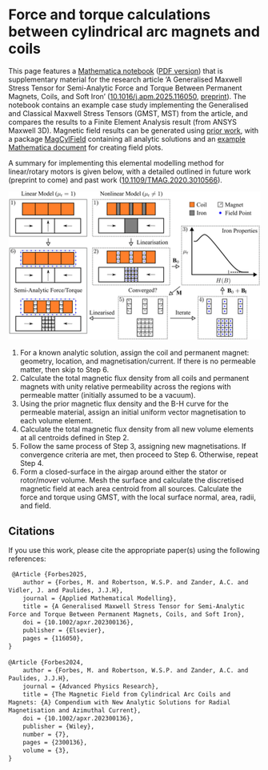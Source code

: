 # Force and torque calculations between cylindrical arc magnets and coils
This page features a [Mathematica notebook](https://github.com/AUMAG/mag-gmst-force/blob/8b237dd854b60771678d33ff9b432291a644afba/Force%20and%20Torque%20Between%20Cylindrical%20Arc%20Coils%20and%20Magnets.nb) ([PDF version](https://github.com/AUMAG/mag-gmst-force/blob/8b237dd854b60771678d33ff9b432291a644afba/Force%20and%20Torque%20Between%20Cylindrical%20Arc%20Coils%20and%20Magnets.pdf)) that is supplementary material for the research article ‘A Generalised Maxwell Stress Tensor for Semi-Analytic Force and Torque Between Permanent Magnets, Coils, and Soft Iron’ ([10.1016/j.apm.2025.116050](https://doi.org/10.1016/j.apm.2025.116050), [preprint](https://github.com/AUMAG/mag-gmst-force/blob/main/mag-gmst-force-Forbes-manuscript-2025.pdf)). The notebook contains an example case study implementing the Generalised and Classical Maxwell Stress Tensors (GMST, MST) from the article, and compares the results to a Finite Element Analysis result (from ANSYS Maxwell 3D). Magnetic field results can be generated using [prior work](https://github.com/AUMAG/mag-cyl-field), with a package [MagCylField](https://github.com/AUMAG/mag-gmst-force/blob/8b237dd854b60771678d33ff9b432291a644afba/MagCylField.wl) containing all analytic solutions and an [example Mathematica document](https://github.com/AUMAG/mag-gmst-force/blob/8b237dd854b60771678d33ff9b432291a644afba/MagCylField-package-test/MagCylField%20example.nb) for creating field plots.

A summary for implementing this elemental modelling method for linear/rotary motors is given below, with a detailed outlined in future work (preprint to come) and past work ([10.1109/TMAG.2020.3010566](https://doi.org/10.1109/TMAG.2020.3010566)).

<img style="background-color:white;" src=https://github.com/AUMAG/mag-gmst-force/blob/main/doc/elemental-model-process.png />

1. For a known analytic solution, assign the coil and permanent magnet: geometry, location, and magnetisation/current. If there is no permeable matter, then skip to Step 6.
1. Calculate the total magnetic flux density from all coils and permanent magnets with unity relative permeability across the regions with permeable matter (initially assumed to be a vacuum).
1. Using the prior magnetic flux density and the B-H curve for the permeable material, assign an initial uniform vector magnetisation to each volume element.
1. Calculate the total magnetic flux density from all new volume elements at all centroids defined in Step 2.
1. Follow the same process of Step 3, assigning new magnetisations. If convergence criteria are met, then proceed to Step 6.  Otherwise, repeat Step 4.
1. Form a closed-surface in the airgap around either the stator or rotor/mover volume. Mesh the surface and calculate the discretised magnetic field at each area centroid from all sources. Calculate the force and torque using GMST, with the local surface normal, area, radii, and field.

## Citations

If you use this work, please cite the appropriate paper(s) using the following references:

     @Article {Forbes2025,
        author = {Forbes, M. and Robertson, W.S.P. and Zander, A.C. and Vidler, J. and Paulides, J.J.H},
        journal = {Applied Mathematical Modelling},
        title = {A Generalised Maxwell Stress Tensor for Semi-Analytic Force and Torque Between Permanent Magnets, Coils, and Soft Iron},
        doi = {10.1002/apxr.202300136},
        publisher = {Elsevier},
        pages = {116050},
    }

    @Article {Forbes2024,
        author = {Forbes, M. and Robertson, W.S.P. and Zander, A.C. and Paulides, J.J.H},
        journal = {Advanced Physics Research},
        title = {The Magnetic Field from Cylindrical Arc Coils and Magnets: {A} Compendium with New Analytic Solutions for Radial Magnetisation and Azimuthal Current},
        doi = {10.1002/apxr.202300136},
        publisher = {Wiley},
        number = {7},
        pages = {2300136},
        volume = {3},
    }

